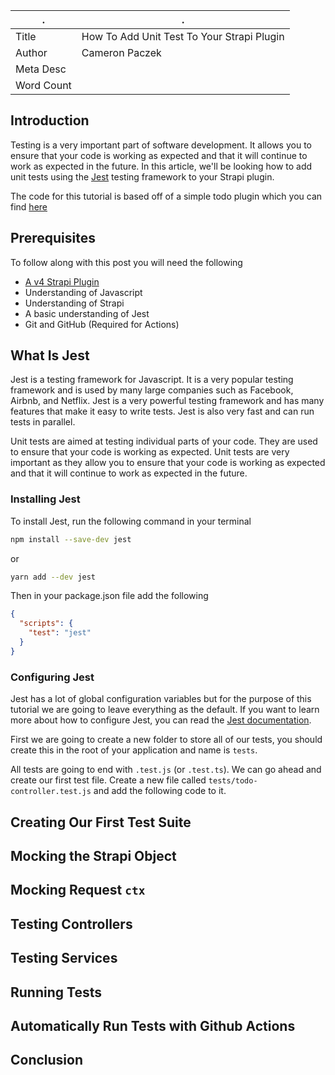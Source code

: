 | .         | .                                          |
| --------- | ------------------------------------------ |
| Title     | How To Add Unit Test To Your Strapi Plugin |
| Author    | Cameron Paczek                             |
| Meta Desc |                                            |
| Word Count          |                                            |

## Introduction
Testing is a very important part of software development. It allows you to ensure that your code is working as expected and that it will continue to work as expected in the future. In this article, we'll be looking how to add unit tests using the [Jest](https://jestjs.io/) testing framework to your Strapi plugin.

The code for this tutorial is based off of a simple todo plugin which you can find [here](https://github.com/excl-networks/strapi-jest-tutorial)
## Prerequisites

To follow along with this post you will need the following

- [A v4 Strapi Plugin](https://strapi.io/blog/how-to-create-a-strapi-v4-plugin-generate-a-plugin-1-6)
- Understanding of Javascript
- Understanding of Strapi
- A basic understanding of Jest
- Git and GitHub (Required for Actions)

## What Is Jest
Jest is a testing framework for Javascript. It is a very popular testing framework and is used by many large companies such as Facebook, Airbnb, and Netflix. Jest is a very powerful testing framework and has many features that make it easy to write tests. Jest is also very fast and can run tests in parallel.

Unit tests are aimed at testing individual parts of your code. They are used to ensure that your code is working as expected. Unit tests are very important as they allow you to ensure that your code is working as expected and that it will continue to work as expected in the future.

### Installing Jest
To install Jest, run the following command in your terminal

```bash
npm install --save-dev jest
```
or
```bash
yarn add --dev jest
```

Then in your package.json file add the following

```json
{
  "scripts": {
    "test": "jest"
  }
}
```

### Configuring Jest
Jest has a lot of global configuration variables but for the purpose of this tutorial we are going to leave everything as the default. If you want to learn more about how to configure Jest, you can read the [Jest documentation](https://jestjs.io/docs/configuration).

First we are going to create a new folder to store all of our tests, you should create this in the root of your application and name is `tests`.

All tests are going to end with `.test.js` (or `.test.ts`). We can go ahead and create our first test file. Create a new file called `tests/todo-controller.test.js` and add the following code to it.


## Creating Our First Test Suite



## Mocking the Strapi Object

## Mocking Request `ctx`

## Testing Controllers

## Testing Services

## Running Tests

## Automatically Run Tests with Github Actions

## Conclusion



